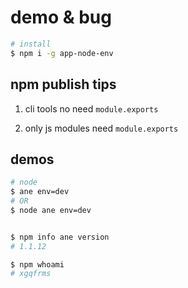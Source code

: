 # demo & bug


```sh
# install
$ npm i -g app-node-env

```


## npm publish tips


1. cli tools no need `module.exports`

2. only js modules need `module.exports`

## demos

```sh
# node
$ ane env=dev
# OR
$ node ane env=dev


$ npm info ane version
# 1.1.12

$ npm whoami
# xgqfrms

```




